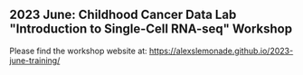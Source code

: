## 2023 June: Childhood Cancer Data Lab "Introduction to Single-Cell RNA-seq" Workshop

Please find the workshop website at: https://alexslemonade.github.io/2023-june-training/

